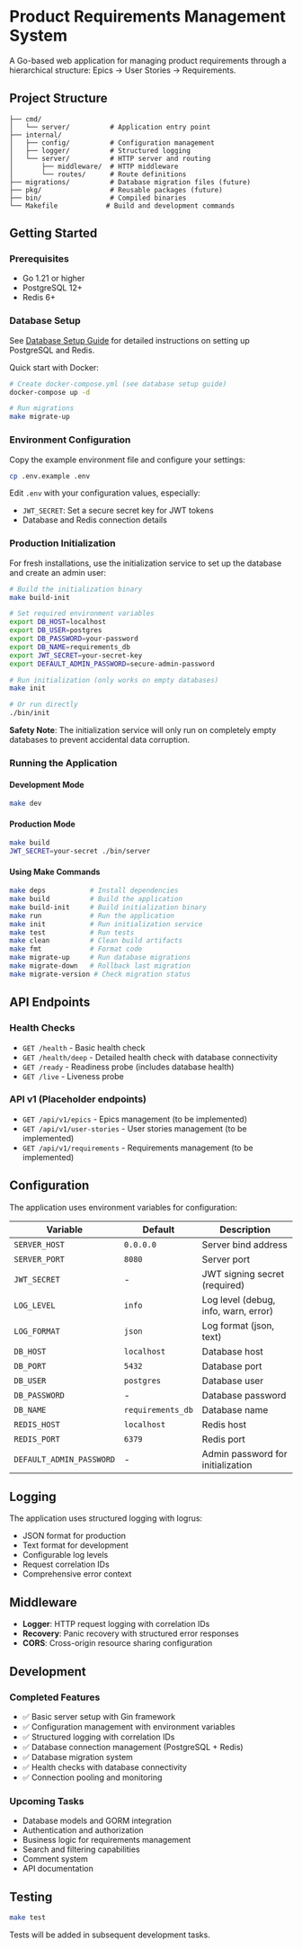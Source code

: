 # Product Requirements Management System

A Go-based web application for managing product requirements through a hierarchical structure: Epics → User Stories → Requirements.

## Project Structure

```
├── cmd/
│   └── server/          # Application entry point
├── internal/
│   ├── config/          # Configuration management
│   ├── logger/          # Structured logging
│   └── server/          # HTTP server and routing
│       ├── middleware/  # HTTP middleware
│       └── routes/      # Route definitions
├── migrations/          # Database migration files (future)
├── pkg/                 # Reusable packages (future)
├── bin/                 # Compiled binaries
└── Makefile            # Build and development commands
```

## Getting Started

### Prerequisites

- Go 1.21 or higher
- PostgreSQL 12+
- Redis 6+

### Database Setup

See [Database Setup Guide](docs/database-setup.md) for detailed instructions on setting up PostgreSQL and Redis.

Quick start with Docker:
```bash
# Create docker-compose.yml (see database setup guide)
docker-compose up -d

# Run migrations
make migrate-up
```

### Environment Configuration

Copy the example environment file and configure your settings:

```bash
cp .env.example .env
```

Edit `.env` with your configuration values, especially:
- `JWT_SECRET`: Set a secure secret key for JWT tokens
- Database and Redis connection details

### Production Initialization

For fresh installations, use the initialization service to set up the database and create an admin user:

```bash
# Build the initialization binary
make build-init

# Set required environment variables
export DB_HOST=localhost
export DB_USER=postgres
export DB_PASSWORD=your-password
export DB_NAME=requirements_db
export JWT_SECRET=your-secret-key
export DEFAULT_ADMIN_PASSWORD=secure-admin-password

# Run initialization (only works on empty databases)
make init

# Or run directly
./bin/init
```

**Safety Note**: The initialization service will only run on completely empty databases to prevent accidental data corruption.

### Running the Application

#### Development Mode
```bash
make dev
```

#### Production Mode
```bash
make build
JWT_SECRET=your-secret ./bin/server
```

#### Using Make Commands
```bash
make deps           # Install dependencies
make build          # Build the application
make build-init     # Build initialization binary
make run            # Run the application
make init           # Run initialization service
make test           # Run tests
make clean          # Clean build artifacts
make fmt            # Format code
make migrate-up     # Run database migrations
make migrate-down   # Rollback last migration
make migrate-version # Check migration status
```

## API Endpoints

### Health Checks
- `GET /health` - Basic health check
- `GET /health/deep` - Detailed health check with database connectivity
- `GET /ready` - Readiness probe (includes database health)
- `GET /live` - Liveness probe

### API v1 (Placeholder endpoints)
- `GET /api/v1/epics` - Epics management (to be implemented)
- `GET /api/v1/user-stories` - User stories management (to be implemented)
- `GET /api/v1/requirements` - Requirements management (to be implemented)

## Configuration

The application uses environment variables for configuration:

| Variable | Default | Description |
|----------|---------|-------------|
| `SERVER_HOST` | `0.0.0.0` | Server bind address |
| `SERVER_PORT` | `8080` | Server port |
| `JWT_SECRET` | - | JWT signing secret (required) |
| `LOG_LEVEL` | `info` | Log level (debug, info, warn, error) |
| `LOG_FORMAT` | `json` | Log format (json, text) |
| `DB_HOST` | `localhost` | Database host |
| `DB_PORT` | `5432` | Database port |
| `DB_USER` | `postgres` | Database user |
| `DB_PASSWORD` | - | Database password |
| `DB_NAME` | `requirements_db` | Database name |
| `REDIS_HOST` | `localhost` | Redis host |
| `REDIS_PORT` | `6379` | Redis port |
| `DEFAULT_ADMIN_PASSWORD` | - | Admin password for initialization |

## Logging

The application uses structured logging with logrus:
- JSON format for production
- Text format for development
- Configurable log levels
- Request correlation IDs
- Comprehensive error context

## Middleware

- **Logger**: HTTP request logging with correlation IDs
- **Recovery**: Panic recovery with structured error responses
- **CORS**: Cross-origin resource sharing configuration

## Development

### Completed Features
- ✅ Basic server setup with Gin framework
- ✅ Configuration management with environment variables
- ✅ Structured logging with correlation IDs
- ✅ Database connection management (PostgreSQL + Redis)
- ✅ Database migration system
- ✅ Health checks with database connectivity
- ✅ Connection pooling and monitoring

### Upcoming Tasks
- Database models and GORM integration
- Authentication and authorization
- Business logic for requirements management
- Search and filtering capabilities
- Comment system
- API documentation

## Testing

```bash
make test
```

Tests will be added in subsequent development tasks.
